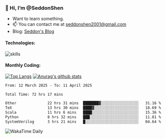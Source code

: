 ### 👋 Hi, I’m @SeddonShen
- Want to learn something.
- 📫 You can contact me at seddonshen2001@gmail.com
- Blog: [Seddon's Blog](https://seddonshen.github.io/)
#### Technologies:

![skills](https://skillicons.dev/icons?i=scala,js,html,css,bootstrap,jquery,c,cpp,cloudflare,django,docker,flask,git,github,githubactions,linux,latex,mysql,nodejs,ps,php,pr,py,raspberrypi,redis,unreal,v,vscode,vue,bash)

#### Monthly Coding:
[![Top Langs](https://github-readme-stats.vercel.app/api/top-langs?username=seddonshen&show_icons=true&locale=en&layout=compact&hide=html&langs_count=8)](https://github.com/SeddonShen/)
[![Anurag's github stats](https://github-readme-stats.vercel.app/api?username=SeddonShen&count_private=true&show_icons=true)](https://github.com/anuraghazra/github-readme-stats)
<!--START_SECTION:waka-->

```txt
From: 12 March 2025 - To: 11 April 2025

Total Time: 72 hrs 17 mins

Other              22 hrs 31 mins  ███████▓░░░░░░░░░░░░░░░░░   31.16 %
TeX                13 hrs 30 mins  ████▓░░░░░░░░░░░░░░░░░░░░   18.69 %
Scala              11 hrs 6 mins   ████░░░░░░░░░░░░░░░░░░░░░   15.36 %
Python             8 hrs 32 mins   ███░░░░░░░░░░░░░░░░░░░░░░   11.81 %
SystemVerilog      3 hrs 21 mins   █░░░░░░░░░░░░░░░░░░░░░░░░   04.64 %
```

<!--END_SECTION:waka-->

![WakaTime Daily](https://wakatime.com/share/@seddon2001/61a7e342-5f12-4fea-bf92-1fac161e97d6.svg)
<!---
SeddonShen/SeddonShen is a ✨ special ✨ repository because its `README.md` (this file) appears on your GitHub profile.
You can click the Preview link to take a look at your changes.
--->
